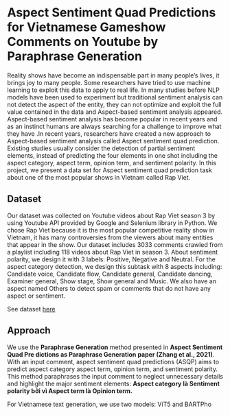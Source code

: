 # Aspect Sentiment Quad Predictions for Vietnamese Gameshow Comments on Youtube by Paraphrase Generation
Reality shows have become an indispensable part in many people’s lives, it brings joy to many people. Some researchers have tried to use machine learning to exploit this data to apply to real life. In many studies before NLP models have been used to experiment but traditional sentiment analysis can not detect the aspect of the entity, they can not optimize and exploit the full value contained in the data and Aspect-based sentiment analysis appeared. Aspect-based sentiment analysis has become popular in recent years and as an instinct humans are always searching for a challenge to improve what they have .In recent years, researchers have created a new approach to Aspect-based sentiment analysis called Aspect sentiment quad prediction. Existing studies usually consider the detection of partial sentiment elements, instead of predicting the four elements in one shot including the aspect category, aspect term, opinion term, and sentiment polarity. In this project, we present a data set for Aspect sentiment quad prediction task about one of the most popular shows in Vietnam called Rap Viet.

## Dataset
Our dataset was collected on Youtube videos about Rap Viet season 3 by using Youtube API provided by Google and Selenium library in Python. We chose Rap Viet because it is the most popular competitive reality show in Vietnam, it has many controversies from the viewers about many entities that appear in the show. Our dataset includes 3033 comments crawled from a playlist including 118 videos about Rap Viet in season 3. About sentiment polarity, we design it with 3 labels: Positive, Negative and Neutral. For the aspect category detection, we design this subtask with 8 aspects including: Candidate voice, Candidate flow, Candidate general, Candidate dancing, Examiner general, Show stage, Show general and Music. We also have an aspect named Others to detect spam or comments that do not have any aspect or sentiment.

See dataset [here](https://www.kaggle.com/datasets/cthng123/as-quad-predictions-vietnamese-dataset) 

## Approach
We use the **Paraphrase Generation** method presented in **Aspect Sentiment Quad Pre dictions as Paraphrase Generation paper (Zhang et al., 2021)**. With an input comment, aspect sentiment quad predictions (ASQP) aims to predict aspect category aspect term, opinion term, and sentiment polarity. This method paraphrases the input comment to neglect unnecessary details and highlight the major sentiment elements: **Aspect category là Sentiment polarity bởi vì Aspect term là Opinion term.**

For Vietnamese text generation, we use two models: ViT5 and BARTPho

